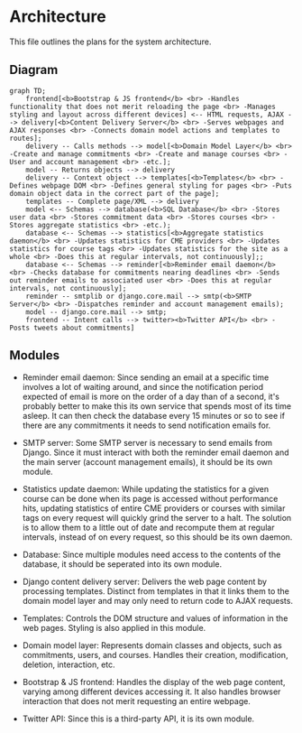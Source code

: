# Architecture

This file outlines the plans for the system architecture.

## Diagram

```mermaid
graph TD;
    frontend[<b>Bootstrap & JS frontend</b> <br> -Handles functionality that does not merit reloading the page <br> -Manages styling and layout across different devices] <-- HTML requests, AJAX --> delivery[<b>Content Delivery Server</b> <br> -Serves webpages and AJAX responses <br> -Connects domain model actions and templates to routes];
    delivery -- Calls methods --> model[<b>Domain Model Layer</b> <br> -Create and manage commitments <br> -Create and manage courses <br> -User and account management <br> -etc.];
    model -- Returns objects --> delivery
    delivery -- Context object --> templates[<b>Templates</b> <br> -Defines webpage DOM <br> -Defines general styling for pages <br> -Puts domain object data in the correct part of the page];
    templates -- Complete page/XML --> delivery
    model <-- Schemas --> database(<b>SQL Database</b> <br> -Stores user data <br> -Stores commitment data <br> -Stores courses <br> -Stores aggregate statistics <br> -etc.);
    database <-- Schemas --> statistics[<b>Aggregate statistics daemon</b> <br> -Updates statistics for CME providers <br> -Updates statistics for course tags <br> -Updates statistics for the site as a whole <br> -Does this at regular intervals, not continuously];;
    database <-- Schemas --> reminder[<b>Reminder email daemon</b> <br> -Checks database for commitments nearing deadlines <br> -Sends out reminder emails to associated user <br> -Does this at regular intervals, not continuously];
    reminder -- smtplib or django.core.mail --> smtp(<b>SMTP Server</b> <br> -Dispatches reminder and account management emails);
    model -- django.core.mail --> smtp;
    frontend -- Intent calls --> twitter><b>Twitter API</b> <br> -Posts tweets about commitments]
```

## Modules

- Reminder email daemon: Since sending an email at a specific time involves a 
lot of waiting around, and since the notification period expected of email is 
more on the order of a day than of a second, it's probably better to make this 
its own service that spends most of its time asleep. It can then check the 
database every 15 minutes or so to see if there are any commitments it needs 
to send notification emails for.

- SMTP server: Some SMTP server is necessary to send emails from Django. Since it must interact with both the reminder email daemon and the main server (account management emails), it should be its own module.

- Statistics update daemon: While updating the statistics for a given course can be done when its page is accessed without performance hits, updating statistics of entire CME providers or courses with similar tags on every request will quickly grind the server to a halt. The solution is to allow them to a little out of date and recompute them at regular intervals, instead of on every request, so this should be its own daemon.

- Database: Since multiple modules need access to the contents of the database,
 it should be seperated into its own module.

- Django content delivery server: Delivers the web page content by processing 
templates. Distinct from templates in that it links them to the domain model 
layer and may only need to return code to AJAX requests.

- Templates: Controls the DOM structure and values of information in the web 
pages. Styling is also applied in this module.

- Domain model layer: Represents domain classes and objects, such 
as commitments, users, and courses.
Handles their creation, modification, deletion, interaction, etc.

- Bootstrap & JS frontend: Handles the display of the web page content, varying
among different devices accessing it. It also handles browser interaction 
that does not merit requesting an entire webpage.

- Twitter API: Since this is a third-party API, it is its own module.

